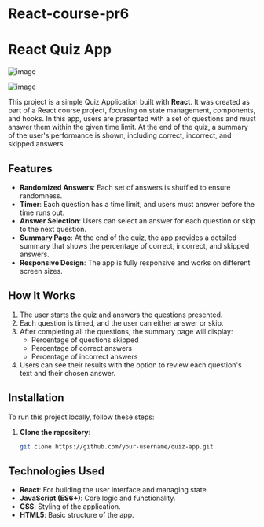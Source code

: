 # React-course-pr6
# React Quiz App
![image](https://github.com/user-attachments/assets/68086444-3706-4cab-b4eb-13574e9eb7a6)

![image](https://github.com/user-attachments/assets/c9385a9a-8f31-4476-a5d2-da60a3a28569)

This project is a simple Quiz Application built with **React**. It was created as part of a React course project, focusing on state management, components, and hooks. In this app, users are presented with a set of questions and must answer them within the given time limit. At the end of the quiz, a summary of the user's performance is shown, including correct, incorrect, and skipped answers.
## Features

- **Randomized Answers**: Each set of answers is shuffled to ensure randomness.
- **Timer**: Each question has a time limit, and users must answer before the time runs out.
- **Answer Selection**: Users can select an answer for each question or skip to the next question.
- **Summary Page**: At the end of the quiz, the app provides a detailed summary that shows the percentage of correct, incorrect, and skipped answers.
- **Responsive Design**: The app is fully responsive and works on different screen sizes.

## How It Works

1. The user starts the quiz and answers the questions presented.
2. Each question is timed, and the user can either answer or skip.
3. After completing all the questions, the summary page will display:
   - Percentage of questions skipped
   - Percentage of correct answers
   - Percentage of incorrect answers
4. Users can see their results with the option to review each question's text and their chosen answer.

## Installation

To run this project locally, follow these steps:

1. **Clone the repository**:
   ```bash
   git clone https://github.com/your-username/quiz-app.git
   ```
## Technologies Used

- **React**: For building the user interface and managing state.
- **JavaScript (ES6+)**: Core logic and functionality.
- **CSS**: Styling of the application.
- **HTML5**: Basic structure of the app.

